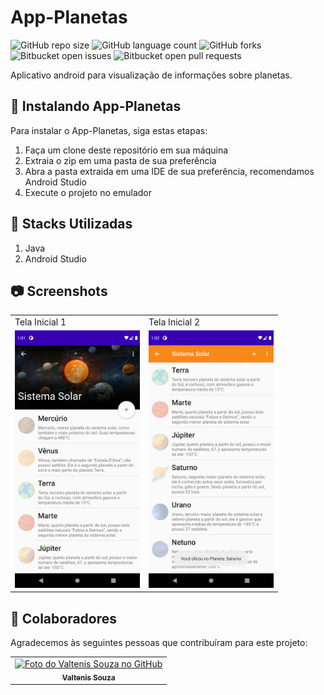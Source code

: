 # App-Planetas

<!---Esses são exemplos. Veja https://shields.io para outras pessoas ou para personalizar este conjunto de escudos. Você pode querer incluir dependências, status do projeto e informações de licença aqui--->

![GitHub repo size](https://img.shields.io/github/repo-size/souzavaltenis/app-planetas?style=for-the-badge)
![GitHub language count](https://img.shields.io/github/languages/count/souzavaltenis/app-planetas?style=for-the-badge)
![GitHub forks](https://img.shields.io/github/forks/souzavaltenis/app-planetas?style=for-the-badge)
![Bitbucket open issues](https://img.shields.io/bitbucket/issues/souzavaltenis/app-planetas?style=for-the-badge)
![Bitbucket open pull requests](https://img.shields.io/bitbucket/pr-raw/souzavaltenis/app-planetas?style=for-the-badge)

Aplicativo android para visualização de informações sobre planetas.

## 🚀 Instalando App-Planetas

Para instalar o App-Planetas, siga estas etapas:

1. Faça um clone deste repositório em sua máquina
2. Extraia o zip em uma pasta de sua preferência
3. Abra a pasta extraida em uma IDE de sua preferência, recomendamos Android Studio
4. Execute o projeto no emulador

## 🔋 Stacks Utilizadas

1. Java
3. Android Studio

## 📷 Screenshots

<table>
  <tr>
    <td>Tela Inicial 1</td>
    <td>Tela Inicial 2</td>
  </tr>
  <tr>
    <td><img src="/screenshots/1.png" width="200px;" alt="Tela Inicial"/></td>
    <td><img src="/screenshots/2.png" width="200px;" alt="Tela de Login"/></td>
  </tr>
 </table>

## 🤝 Colaboradores

Agradecemos às seguintes pessoas que contribuíram para este projeto:

<table>
  <tr>
    <td align="center">
      <a href="#">
        <img src="https://avatars.githubusercontent.com/u/47244327" width="100px;" alt="Foto do Valtenis Souza no GitHub"/><br>
        <sub>
          <b>Valtenis Souza</b>
        </sub>
      </a>
  </tr>
</table>
